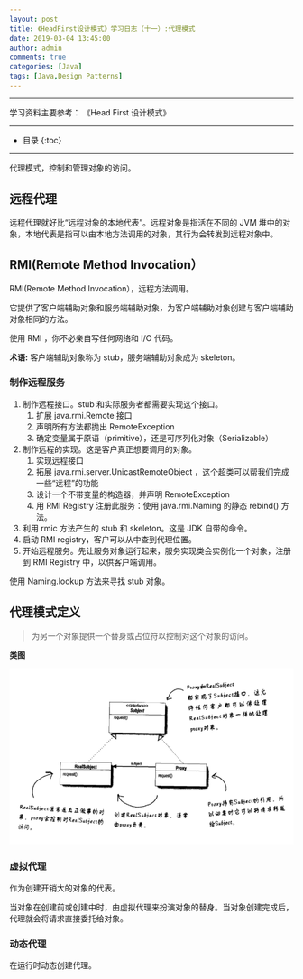 ```yaml
---
layout: post
title: 《HeadFirst设计模式》学习日志（十一）:代理模式
date: 2019-03-04 13:45:00
author: admin
comments: true
categories: [Java]
tags: [Java,Design Patterns]
---
```



<!-- more -->

------

学习资料主要参考： 《Head First 设计模式》

------




* 目录
{:toc}
------

代理模式，控制和管理对象的访问。

## 远程代理

远程代理就好比“远程对象的本地代表”。远程对象是指活在不同的 JVM 堆中的对象，本地代表是指可以由本地方法调用的对象，其行为会转发到远程对象中。

## RMI(Remote Method Invocation）

RMI(Remote Method Invocation），远程方法调用。

它提供了客户端辅助对象和服务端辅助对象，为客户端辅助对象创建与客户端辅助对象相同的方法。

使用 RMI ，你不必亲自写任何网络和 I/O 代码。

**术语:** 客户端辅助对象称为 stub，服务端辅助对象成为 skeleton。

### 制作远程服务

1. 制作远程接口。stub 和实际服务者都需要实现这个接口。
   1. 扩展 java.rmi.Remote 接口
   2. 声明所有方法都抛出 RemoteException
   3. 确定变量属于原语（primitive），还是可序列化对象（Serializable）
2. 制作远程的实现。这是客户真正想要调用的对象。
   1. 实现远程接口
   2. 拓展 java.rmi.server.UnicastRemoteObject ，这个超类可以帮我们完成一些“远程”的功能
   3. 设计一个不带变量的构造器，并声明 RemoteException
   4. 用 RMI Registry 注册此服务：使用 java.rmi.Naming 的静态 rebind() 方法。
3. 利用 rmic 方法产生的 stub 和 skeleton。这是 JDK 自带的命令。
4. 启动 RMI registry，客户可以从中查到代理位置。
5. 开始远程服务。先让服务对象运行起来，服务实现类会实例化一个对象，注册到 RMI Registry 中，以供客户端调用。

使用 Naming.lookup 方法来寻找 stub 对象。

## 代理模式定义

> 为另一个对象提供一个替身或占位符以控制对这个对象的访问。

**类图**

[![](/images/posts/proxy-pattern.png)](/images/posts/proxy-pattern.png)

### 虚拟代理

作为创建开销大的对象的代表。

当对象在创建前或创建中时，由虚拟代理来扮演对象的替身。当对象创建完成后，代理就会将请求直接委托给对象。

### 动态代理

在运行时动态创建代理。
